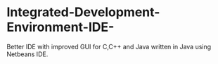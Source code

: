 # Integrated-Development-Environment-IDE-
Better IDE with improved GUI for C,C++ and Java written in Java using Netbeans IDE.
